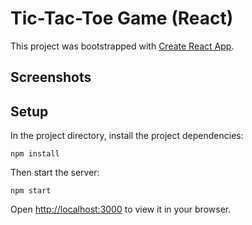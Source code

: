 # Tic-Tac-Toe Game (React)

This project was bootstrapped with [Create React App](https://github.com/facebook/create-react-app).

## Screenshots



## Setup

In the project directory, install the project dependencies:

```
npm install
```

Then start the server:
```
npm start
```

Open [http://localhost:3000](http://localhost:3000) to view it in your browser.
